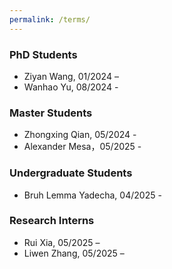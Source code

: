 ```yaml
---
permalink: /terms/
---
```


### PhD Students
- Ziyan Wang, 01/2024 –
- Wanhao Yu, 08/2024 -

### Master Students
- Zhongxing Qian, 05/2024 -
- Alexander Mesa，05/2025 -

### Undergraduate Students
- Bruh Lemma Yadecha, 04/2025 -
  
### Research Interns
- Rui Xia, 05/2025 –
- Liwen Zhang, 05/2025 –
